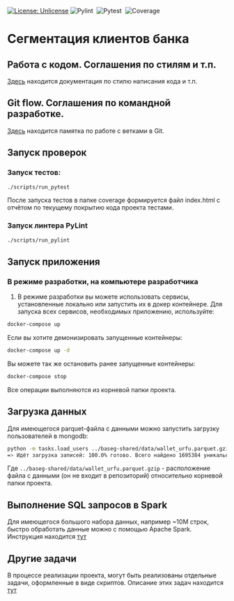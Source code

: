 [![License: Unlicense](https://img.shields.io/badge/license-Unlicense-blue.svg)](http://unlicense.org/)
![Pylint](https://github.com/bsa7/baseg/actions/workflows/pylint.yml/badge.svg)&nbsp;
![Pytest](https://github.com/bsa7/baseg/actions/workflows/pytest.yml/badge.svg)&nbsp;
![Coverage](https://gist.github.com/bsa7/03a5a726b2a02f55dc676a0e8df174f6/raw/coverage.svg)&nbsp;

# Сегментация клиентов банка

## Работа с кодом. Соглашения по стилям и т.п.
[Здесь](./docs/code-style.md) находится документация по стилю написания кода и т.п.

## Git flow. Соглашения по командной разработке.
[Здесь](./docs/git-flow.md) находится памятка по работе с ветками в Git.

## Запуск проверок
### Запуск тестов:
```bash
./scripts/run_pytest
```
После запуска тестов в папке coverage формируется файл index.html с отчётом по текущему покрытию кода проекта тестами.

### Запуск линтера PyLint
```bash
./scripts/run_pylint
```

## Запуск приложения

### В режиме разработки, на компьютере разработчика
1. В режиме разработки вы можете использовать сервисы, установленные локально или запустить их в докер контейнере.
Для запуска всех сервисов, необходимых приложению, используйте:
```bash
docker-compose up
```

Если вы хотите демонизировать запущенные контейнеры:
```bash
docker-compose up -d
```

Вы можете так же остановить ранее запущенные контейнеры:
```bash
docker-compose stop
```

Все операции выполняются из корневой папки проекта.

## Загрузка данных
Для имеющегося parquet-файла с данными можно запустить загрузку пользователей в mongodb:
```bash
python -m tasks.load_users ../baseg-shared/data/wallet_urfu.parquet.gzip
=> Идёт загрузка записей: 100.0% готово. Всего найдено 1695384 уникальных пользователей.
```

Где `../baseg-shared/data/wallet_urfu.parquet.gzip` - расположение файла с данными (он не входит в репозиторий)
относительно корневой папки проекта.

## Выполнение SQL запросов в Spark
Для имеющегося большого набора данных, например ~10M строк, быстро обработать данные можно с помощью Apache Spark. Инструкция находится [тут](./docs/spark_with_sql.md)

## Другие задачи
В процессе реализации проекта, могут быть реализованы отдельные задачи, оформленные в виде скриптов.
Описание этих задач находится [тут](./docs/tasks.md)
